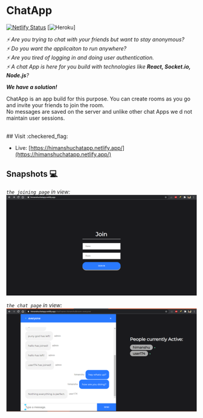 # ChatApp
[![Netlify Status](https://api.netlify.com/api/v1/badges/a83a6bcd-c792-4721-bf1d-72420be0820f/deploy-status)](https://app.netlify.com/sites/himanshuchatapp/deploys)
[![Heroku](https://heroku-badge.herokuapp.com/?app=himanshuchat-app)]

<em>
  
  :zap: Are you trying to chat with your friends but want to stay anonymous? <br/>
  :zap: Do you want the applicaiton to run anywhere? <br/>
  :zap: Are you tired of logging in and doing user authentication. <br/>
  :zap: A chat App is here for you build with technologies like **React, Socket.io, Node.js**? <br/>

</em>

***We have a solution!***

ChatApp is an app build for this purpose. You can create rooms as you go and invite your friends to join the room. <br/> No messages are saved on the server and unlike other chat Apps we d not maintain user sessions.

<br/>
## Visit :checkered_flag:

* Live: [https://himanshuchatapp.netlify.app/](https://himanshuchatapp.netlify.app/)

## Snapshots :computer:

*`the joining page` in view:*
![join page](assets/joinscreen.png)

*`the chat page` in view:*
![chat page](assets/chatscreen.png)





